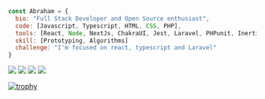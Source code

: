 <a align="center">

```js
const Abraham = {
  bio: "Full Stack Developer and Open Source enthusiast",
  code: [Javascript, Typescript, HTML, CSS, PHP],
  tools: [React, Node, NextJs, ChakraUI, Jest, Laravel, PHPunit, InertiaJs],
  skill: [Prototyping, Algorithms]
  challenge: "I'm focused on react, typescript and Laravel"
}
```

[![](https://img.shields.io/static/v1?label=Sponsor&message=anubra266&style=for-the-badge&color=blue)](https://patreon.com/anubra266)
![](https://img.shields.io/github/stars/anubra266?logo=github&style=for-the-badge)
![](https://img.shields.io/github/followers/anubra266?color=blue&logo=github&logoColor=green&style=for-the-badge)
[![](https://img.shields.io/twitter/follow/anubra266?color=blue&logo=twitter&style=for-the-badge)](https://twitter.com/anubra266)

[![trophy](https://github-profile-trophy.vercel.app/?username=anubra266&theme=dracula)](https://github.com/anubra266)

 
</a>

